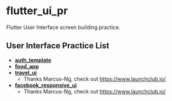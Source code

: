 # flutter_ui_pr

Flutter User Interface screen building practice.

## User Interface Practice List
  - [**auth_template**](https://github.com/abuanwar072/Login-Screen---Flutter-UI)
  - [**food_app**](https://github.com/abuanwar072/Food-App)
  - [**travel_ui**](https://github.com/MarcusNg/flutter_travel_ui)
    - Thanks Marcus-Ng, check out https://www.launchclub.io/
  - [**facebook_responsive_ui**](https://github.com/MarcusNg/flutter_facebook_responsive_ui)
    - Thanks Marcus-Ng, check out https://www.launchclub.io/
    
